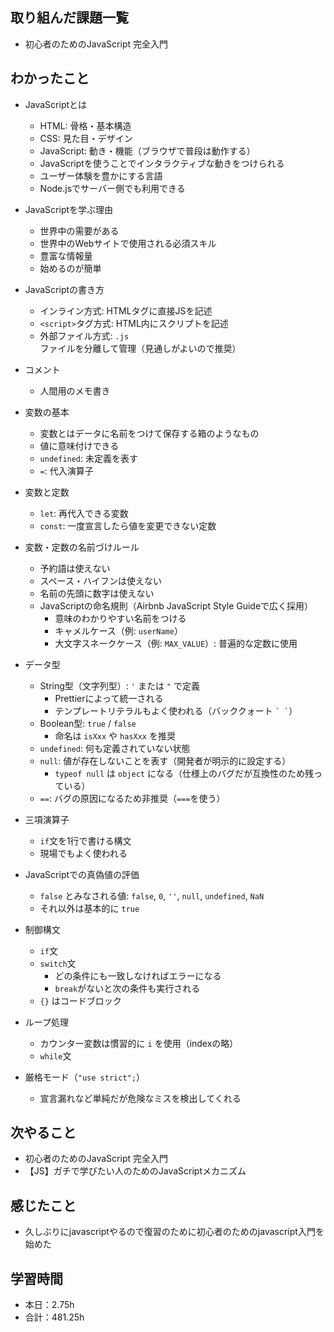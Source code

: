 ## 取り組んだ課題一覧
- 初心者のためのJavaScript 完全入門

## わかったこと
- JavaScriptとは  
  - HTML: 骨格・基本構造  
  - CSS: 見た目・デザイン  
  - JavaScript: 動き・機能（ブラウザで普段は動作する）  
  - JavaScriptを使うことでインタラクティブな動きをつけられる  
  - ユーザー体験を豊かにする言語  
  - Node.jsでサーバー側でも利用できる  

- JavaScriptを学ぶ理由  
  - 世界中の需要がある  
  - 世界中のWebサイトで使用される必須スキル  
  - 豊富な情報量  
  - 始めるのが簡単  

- JavaScriptの書き方  
  - インライン方式: HTMLタグに直接JSを記述  
  - `<script>`タグ方式: HTML内にスクリプトを記述  
  - 外部ファイル方式: `.js`ファイルを分離して管理（見通しがよいので推奨）  

- コメント  
  - 人間用のメモ書き  

- 変数の基本  
  - 変数とはデータに名前をつけて保存する箱のようなもの  
  - 値に意味付けできる  
  - `undefined`: 未定義を表す  
  - `=`: 代入演算子  

- 変数と定数  
  - `let`: 再代入できる変数  
  - `const`: 一度宣言したら値を変更できない定数  

- 変数・定数の名前づけルール  
  - 予約語は使えない  
  - スペース・ハイフンは使えない  
  - 名前の先頭に数字は使えない  
  - JavaScriptの命名規則（Airbnb JavaScript Style Guideで広く採用）  
    - 意味のわかりやすい名前をつける  
    - キャメルケース（例: `userName`）  
    - 大文字スネークケース（例: `MAX_VALUE`）: 普遍的な定数に使用  

- データ型  
  - String型（文字列型）: `'` または `"` で定義  
    - Prettierによって統一される  
    - テンプレートリテラルもよく使われる（バッククォート `` ` ` ``）  
  - Boolean型: `true` / `false`  
    - 命名は `isXxx` や `hasXxx` を推奨  
  - `undefined`: 何も定義されていない状態  
  - `null`: 値が存在しないことを表す（開発者が明示的に設定する）  
    - `typeof null` は `object` になる（仕様上のバグだが互換性のため残っている）  
  - `==`: バグの原因になるため非推奨（`===`を使う）  

- 三項演算子  
  - `if`文を1行で書ける構文  
  - 現場でもよく使われる  

- JavaScriptでの真偽値の評価  
  - `false` とみなされる値: `false`, `0`, `''`, `null`, `undefined`, `NaN`  
  - それ以外は基本的に `true`  

- 制御構文  
  - `if`文  
  - `switch`文  
    - どの条件にも一致しなければエラーになる  
    - `break`がないと次の条件も実行される  
  - `{}` はコードブロック  

- ループ処理  
  - カウンター変数は慣習的に `i` を使用（indexの略）  
  - `while`文  

- 厳格モード（`"use strict";`）  
  - 宣言漏れなど単純だが危険なミスを検出してくれる  



## 次やること
- 初心者のためのJavaScript 完全入門
- 【JS】ガチで学びたい人のためのJavaScriptメカニズム
 

## 感じたこと    
- 久しぶりにjavascriptやるので復習のために初心者のためのjavascript入門を始めた                                                                                                                                                                                                                                                                                                                                                                                                                                                                                                                                                                                                                                                  
                                                                                             
                                    
## 学習時間
- 本日：2.75h
- 合計：481.25h